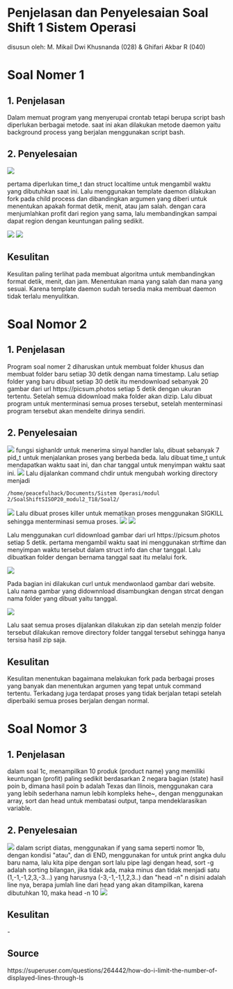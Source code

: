 # Penjelasan dan Penyelesaian Soal Shift 1 Sistem Operasi
disusun oleh: M. Mikail Dwi Khusnanda (028) & Ghifari Akbar R (040)



# Soal Nomer 1

<h2>1. Penjelasan</h2>
<p>Dalam memuat program yang menyerupai crontab tetapi berupa script bash diperlukan berbagai metode. saat ini akan dilakukan metode daemon yaitu background process yang berjalan menggunakan script bash.

<h2>2. Penyelesaian</h2>
<img src="Soal1/Screen Shot 2020-03-21 at 10.10.24.png">
<p>pertama diperlukan time_t dan struct localtime untuk mengambil waktu yang dibutuhkan saat ini. Lalu menggunakan template daemon dilakukan fork pada child process dan dibandingkan argumen yang diberi untuk menentukan apakah format detik, menit, atau jam salah.
dengan cara menjumlahkan profit dari region yang sama, lalu membandingkan sampai dapat region dengan keuntungan paling sedikit.
</p>

<img src="Soal1/Screen Shot 2020-03-21 at 10.10.37.png">

<img src="Soal1/Screen Shot 2020-03-21 at 10.10.46.png">

<h2>Kesulitan</h2>
Kesulitan paling terlihat pada membuat algoritma untuk membandingkan format detik, menit, dan jam. Menentukan mana yang salah dan mana yang sesuai. Karena template daemon sudah tersedia maka membuat daemon tidak terlalu menyulitkan.

# Soal Nomor 2
<h2>1. Penjelasan</h2>
Program soal nomer 2 diharuskan untuk membuat folder khusus dan membuat folder baru setiap 30 detik dengan nama timestamp. Lalu setiap folder yang baru dibuat setiap 30 detik itu mendownload sebanyak 20 gambar dari url https://picsum.photos setiap 5 detik dengan ukuran tertentu. Setelah semua didownload maka folder akan dizip. Lalu dibuat program untuk menterminasi semua proses tersebut, setelah menterminasi program tersebut akan mendelte dirinya sendiri.

<h2>2. Penyelesaian</h2>
<img src="Soal2/ss 2020-03-21 at 10.31.02.png">
fungsi sighanldr untuk menerima sinyal handler lalu, dibuat sebanyak 7 pid_t untuk menjalankan proses yang berbeda beda. lalu dibuat time_t untuk mendapatkan waktu saat ini, dan char tanggal untuk menyimpan waktu saat ini.
<img src="Soal2/ss 2020-03-21 at 10.31.09.png">
Lalu dijalankan command chdir untuk mengubah working directory menjadi 

```
/home/peacefulhack/Documents/Sistem Operasi/modul 2/SoalShiftSISOP20_modul2_T18/Soal2/
```

<img src="Soal2/ss 2020-03-21 at 10.31.31.png">
Lalu dibuat proses killer untuk mematikan proses menggunakan SIGKILL sehingga menterminasi semua proses.

<img src="Soal2/ss 2020-03-21 at 10.31.39.png">
<img src="Soal2/ss 2020-03-21 at 10.31.48.png">

<p>Lalu menggunakan curl didownload gambar dari url https://picsum.photos setiap 5 detik. pertama mengambil waktu saat ini menggunakan strftime dan menyimpan waktu tersebut dalam struct info dan char tanggal. Lalu dibuatkan folder dengan bernama tanggal saat itu melalui fork.</p>

<img src="Soal2/ss 2020-03-21 at 10.31.59.png">

<p>Pada bagian ini dilakukan curl untuk mendwonlaod gambar dari website. Lalu nama gambar yang didownnload disambungkan dengan strcat dengan nama folder yang dibuat yaitu tanggal.</p>

<img src="Soal2/ss 2020-03-21 at 10.32.14.png">

<p>Lalu saat semua proses dijalankan dilakukan zip dan setelah menzip folder tersebut dilakukan remove directory folder tanggal tersebut sehingga hanya tersisa hasil zip saja.</p>

<h2>Kesulitan</h2>
Kesulitan menentukan bagaimana melakukan fork pada berbagai proses yang banyak dan menentukan argumen yang tepat untuk command tertentu. Terkadang juga terdapat proses yang tidak berjalan tetapi setelah diperbaiki semua proses berjalan dengan normal.

# Soal Nomor 3
<h2>1. Penjelasan</h2>
dalam soal 1c, menampilkan 10 produk (product name) yang memiliki keuntungan (profit) paling sedikit berdasarkan 2 negara bagian (state) hasil poin b, dimana hasil poin b adalah Texas dan Ilinois, menggunakan cara yang lebih sederhana namun lebih kompleks hehe~, dengan menggunakan array, sort dan head untuk membatasi output, tanpa mendeklarasikan variable.

<h2>2. Penyelesaian</h2>
<img src="dokumentasi/dokum7.png">
dalam script diatas, menggunakan if yang sama seperti nomor 1b, dengan kondisi "atau", dan di END, menggunakan for untuk print angka dulu baru nama, lalu kita pipe dengan sort lalu pipe lagi dengan head, sort -g adalah sorting bilangan, jika tidak ada, maka minus dan tidak menjadi satu (1,-1,-1,2,3,-3...) yang harusnya (-3,-1,-1,1,2,3..) dan "head -n" n disini adalah line nya, berapa jumlah line dari head yang akan ditampilkan, karena dibutuhkan 10, maka head -n 10

<img src="dokumentasi/dokum8.png">

<h2>Kesulitan</h2>
-
<h2>Source</h2>
https://superuser.com/questions/264442/how-do-i-limit-the-number-of-displayed-lines-through-ls

